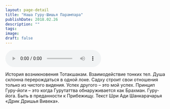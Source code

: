 ```yaml
---
layout: page-detail
title: "Наша Гуру-Шишья Парампара"
publishDate: 2018.02.26
description: ""
tags:
image:
draft: false
---
```


<audio title="2018.02.26 - Наша Гуру-Шишья Парампара.mp3" src="/upload/iblock/836/836a6f8047d51e88d44525272155e852.mp3" controls=""></audio>

 История возникновения Тотакшакам. Взаимодействие тонких тел. Душа склонна перерождаться в одной локе. Садху строит свои отношения только из чистого видения. Успех другого – это мой успех. Принцип Гуру-йоги – это когда Гурутаттва обнаруживается как Брахман. Гуру-йога. Быть в преданности к Прибежищу. Текст Шри Ади Шанкарачарья «Дрик Дришья Вивека». 

  
